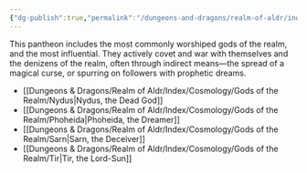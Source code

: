 ```yaml
---
{"dg-publish":true,"permalink":"/dungeons-and-dragons/realm-of-aldr/index/cosmology/gods-of-the-realm/gods-of-the-realm/"}
---
```


This pantheon includes the most commonly worshiped gods of the realm, and the most influential. They actively covet and war with themselves and the denizens of the realm, often through indirect means—the spread of a magical curse, or spurring on followers with prophetic dreams.
- [[Dungeons & Dragons/Realm of Aldr/Index/Cosmology/Gods of the Realm/Nydus\|Nydus, the Dead God]]
- [[Dungeons & Dragons/Realm of Aldr/Index/Cosmology/Gods of the Realm/Phoheida\|Phoheida, the Dreamer]]
- [[Dungeons & Dragons/Realm of Aldr/Index/Cosmology/Gods of the Realm/Sarn\|Sarn, the Deceiver]]
- [[Dungeons & Dragons/Realm of Aldr/Index/Cosmology/Gods of the Realm/Tir\|Tir, the Lord-Sun]]